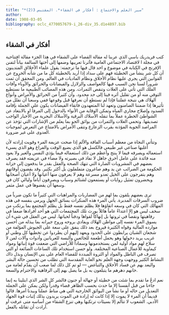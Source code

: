 ```yaml
---
title: "*سير العلم والاجتماع : أفكار في الشقاء*. المقتبس 3(2)"
author: 
date: 1908-03-05
bibliography: oclc_4770057679-i_26-div_35.d1e4897.bib
---
```




##  أفكار في الشقاء 

 
 كتب  فريدريك  باسي  الذي عربنا له مقالة  القضاء على الشقاء  في هذا الجزء مقالة افتتاحية في مجلة ا  لاقتصاد الاجتماعي  العامية  فآثرنا تعريبها وضمها إلى أختها السالفة بياناً لتفنن الإفرنج في الكتابة في موضوع و  احد  قال فيها ما ترجمته: يقول علماء الأخلااق المتدينون أن كل شر ينشأ من الخطيئة فهم على سداد إذا أريد بالخطيئة كل ما من شأنه الخروج عن القوانين التي يجري عليها نظام الأخلاق ونظام الماديات في العالم. ومن المحقق أن ثمت شروراً لسنا نحن السبب فيها كالعواصف والزلازل والفيضانات والحرائق والأوباء وآفات الفلك التي تأتي على الغلات وتنقص الثمرات. ومن هذه المصائب الطبيعية ما نستطيع التوقي منه أو من تقليل أثره فينا إلى حد محدود. وأن كثيراً من الحرائق والأمراض وأنواع الهلاك هي نتيجة غفلتنا فإذا لم نستطع أن نعرفها قبل وقوعها ففي وسعنا أن نقلل من تأثيرها إذا ضمننا الضامنون وتعهد لنا المتعهدون فاتقاء الفيضانات يكون على الجملة بإقامة السدود وإصلاح مجاري المياه وتمكن الوقاية من الأنواء بالدخول إلى المرفأ او بالابتعاد عن الشواطئ الخطرة عملاً بما تنقله الأسلاك البرقية والأسلاك البحرية من الأخبار الواجب تصديقها. وتحمي الغلات والثمرات من بوائق الجو بما يعلم من الإشارات التي تؤخذ عن المراصد الجوية المؤذنة بقرب الزعازع وتتقى الأمراض بالامتناع عن التعرض لموجبات العدوى على غير ضرورة. 
 
 وتتأتى النجاة من معظم أسباب الفاقة والألم إذا صحت عزيمة المرء وقويت إرادته لأن أغلبها صناعي غير طبيعي فالكسل هو الذي يضيع الوقت والفراغ وهو الذي يسيء استعماله ويصرفه فيما لا ينتج وأعظم من ذلك استعماله فيما يؤذي النفس والغير ولا يعود منه فائدة على عامل أخرق جاهل لا نفاذ في بصيرته ولا مضاء في عزيمته فقد يصرف بعضهم في المشروبات الضارة التي تنهك الصحة والعقل بقدر ما يدفعون إلى خزانة الحكومة من الضرائب عن يد وهم صاغرون متململون بل أكثر بكثير. وقد يقضون أوقاتهم وهم يتفرجون على الخيل تعدو مسرعة وهم لا يعرفون منها أعيانها ولا أعيان أصحابها ويحضرون تمثيل روايات أو يستمعون لشتائم وسباب ويصرفون أياماً وليالي كان في وسعها أن يقضوها في عمل مثمر. 

 ترى بعضهم يلقون بما لهم من المضاربات والمراهنات التي كثيراً ما تكون ضرباً من   ضروب السرقات المدبرة. يأتي المرء هذه المنكرات بسائق الجهل ويرمي بنفسه في هذه المهالك التي كان في وسعه اتقاؤها فلا يظلم نفسه فقط بل يظلم المجتمع بما يرتكب من سخف ليس هو إلا اعتداءً عاماً هائلاً يورث تلك المجتمعات التي هو  أحد  أفرادها ضعفاً في رفاهيتها ونقصاً في ثروتها بل إنهاكاً لقواها ودفناً لحياتها. ليس من العقل في شيء أن يسوق المرء نفسه إلى مواطن الهلاك ويفادي بروحه وروح جيرانه بما يبذله من أحسن موارده المالية وقواه الكثيرة فيروح بعد ذلك ينفق على سعة على الجيوش المؤلفة من شجعان الشبان يرابطون على الحدود ويعهد إليهم أن يطردوا عن تخطيها كل وطني أو غريب يريد دخولها وهو يحمل أطعمة للجائعين وألبسة للعريانين وأدوات وآلات لمن لا سلاح لهم مواد أولية لمن يستخدمونها وسماداً للأراضي التي ضعفت قوة إنباتها ومواد كيماوية للأعمال الصناعية المختلفة. ولو حسن استخدام تلك الساعات الضائعة أو التي تصرف في الباطل والمواد أو الثروة المبددة للقضاء العام على بني الإنسان وبذل ذاك النشاط الكثير ووجهت وجهة العلم نحو الغاية المقدسة التي تطلب من تحسين حالة البشر والبعد بهم عن فساد الأخلاق والتباغض — لو تم كل ذلك لما صعب أن يقدّم لعامة من خانهم دهرهم ما يتبلغون به بل ما يصل بهم إلى الرفاهية والاحترام والسعة. 

 نعم ادعُ ما تقدم بما شئت من خطيئة أو جهالة أو جنون فالشر كل الشر الذي ابتلينا به إنما جاءنا من قبل أنفسنا إلا ما حدث بحسب الظاهر قضاء وقدراً ولكن يمكن على الجملة التعديل من حاله أو ما نشأ من البوائق الخارجية التي هي مناط عملنا وبيدنا أمرها. قالوا قديماً أن المرء لا يموت إلا إذا كانت له إرادة في الموت يريدون بذلك إثبات قوة الجهاد الأدبي. الشعوب لا تتألم إلا بسيئات ترتكبها وهي تنزع الشقاء من أساسه متى عرفت أو أرادت أن تقاتله بالفعل. 
